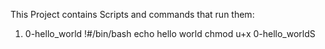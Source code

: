 This Project contains Scripts and commands that run them:
1. 0-hello_world
!#/bin/bash
echo hello world
chmod u+x 0-hello_worldS